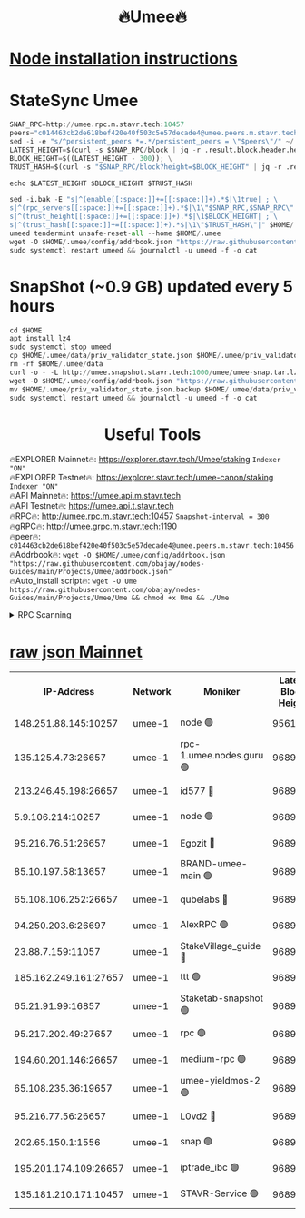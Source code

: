 <h1 align="center"> 🔥Umee🔥</h1>


[Node installation instructions](https://github.com/obajay/nodes-Guides/tree/main/Projects/Umee)
=
# StateSync Umee
```python
SNAP_RPC=http://umee.rpc.m.stavr.tech:10457
peers="c014463cb2de618bef420e40f503c5e57decade4@umee.peers.m.stavr.tech:10456"
sed -i -e "s/^persistent_peers *=.*/persistent_peers = \"$peers\"/" ~/.umee/config/config.toml
LATEST_HEIGHT=$(curl -s $SNAP_RPC/block | jq -r .result.block.header.height); \
BLOCK_HEIGHT=$((LATEST_HEIGHT - 300)); \
TRUST_HASH=$(curl -s "$SNAP_RPC/block?height=$BLOCK_HEIGHT" | jq -r .result.block_id.hash)

echo $LATEST_HEIGHT $BLOCK_HEIGHT $TRUST_HASH

sed -i.bak -E "s|^(enable[[:space:]]+=[[:space:]]+).*$|\1true| ; \
s|^(rpc_servers[[:space:]]+=[[:space:]]+).*$|\1\"$SNAP_RPC,$SNAP_RPC\"| ; \
s|^(trust_height[[:space:]]+=[[:space:]]+).*$|\1$BLOCK_HEIGHT| ; \
s|^(trust_hash[[:space:]]+=[[:space:]]+).*$|\1\"$TRUST_HASH\"|" $HOME/.umee/config/config.toml
umeed tendermint unsafe-reset-all --home $HOME/.umee
wget -O $HOME/.umee/config/addrbook.json "https://raw.githubusercontent.com/obajay/nodes-Guides/main/Projects/Umee/addrbook.json"
sudo systemctl restart umeed && journalctl -u umeed -f -o cat
```
# SnapShot (~0.9 GB) updated every 5 hours
```python
cd $HOME
apt install lz4
sudo systemctl stop umeed
cp $HOME/.umee/data/priv_validator_state.json $HOME/.umee/priv_validator_state.json.backup
rm -rf $HOME/.umee/data
curl -o - -L http://umee.snapshot.stavr.tech:1000/umee/umee-snap.tar.lz4 | lz4 -c -d - | tar -x -C $HOME/.umee --strip-components 2
wget -O $HOME/.umee/config/addrbook.json "https://raw.githubusercontent.com/obajay/nodes-Guides/main/Projects/Umee/addrbook.json"
mv $HOME/.umee/priv_validator_state.json.backup $HOME/.umee/data/priv_validator_state.json
sudo systemctl restart umeed && journalctl -u umeed -f -o cat
```
 <h1 align="center"> Useful Tools</h1>

🔥EXPLORER Mainnet🔥:      https://explorer.stavr.tech/Umee/staking             `Indexer "ON"` \
🔥EXPLORER Testnet🔥:        https://explorer.stavr.tech/umee-canon/staking      `Indexer "ON"` \
🔥API Mainnet🔥:                   https://umee.api.m.stavr.tech \
🔥API Testnet🔥:                     https://umee.api.t.stavr.tech \
🔥RPC🔥:                                   http://umee.rpc.m.stavr.tech:10457                     `Snapshot-interval = 300` \
🔥gRPC🔥:                              http://umee.grpc.m.stavr.tech:1190 \
🔥peer🔥:                     `c014463cb2de618bef420e40f503c5e57decade4@umee.peers.m.stavr.tech:10456` \
🔥Addrbook🔥:    ```wget -O $HOME/.umee/config/addrbook.json "https://raw.githubusercontent.com/obajay/nodes-Guides/main/Projects/Umee/addrbook.json"``` \
🔥Auto_install script🔥: ```wget -O Ume https://raw.githubusercontent.com/obajay/nodes-Guides/main/Projects/Umee/Ume && chmod +x Ume && ./Ume```

<details>
<summary>RPC Scanning</summary>

<h2 align="center"> We scan nodes in real time every 4 hours. And we provide the final result of RPC endpoints.
We cannot influence the operation of these nodes in any way. </h2>


```python
If Voting Power is higher than 0 --> then the Node is a validator of the network and may be subject to attack and be a potential threat to the chain.
```
```python
We marked such validators with a red symbol
```

</details>

[raw json Mainnet](https://rpc-check.umeem.stavr.tech/umeem/rpc-umeem-result.json)
=



<table><tr><th>IP-Address</th><th>Network</th><th>Moniker</th><th>Latest Block Height</th><th>Earliest Block Height</th><th>Catching Up</th><th>Tx Index</th><th>Voting Power</th><th>Scan Time</th></tr><tr><td>148.251.88.145:10257</td><td>umee-1</td><td>node 🟢</td><td>9561500</td><td>5050395</td><td>False</td><td>on</td><td>0</td><td>2023-12-15T10:23:54.796973301UTC</td></tr><tr><td>135.125.4.73:26657</td><td>umee-1</td><td>rpc-1.umee.nodes.guru 🟢</td><td>9689540</td><td>5167386</td><td>False</td><td>on</td><td>0</td><td>2023-12-15T10:25:32.568087223UTC</td></tr><tr><td>213.246.45.198:26657</td><td>umee-1</td><td>id577 🔴</td><td>9689524</td><td>7100001</td><td>False</td><td>on</td><td>35122543</td><td>2023-12-15T10:23:59.255685185UTC</td></tr><tr><td>5.9.106.214:10257</td><td>umee-1</td><td>node 🟢</td><td>9689535</td><td>7942001</td><td>False</td><td>on</td><td>0</td><td>2023-12-15T10:25:07.257563078UTC</td></tr><tr><td>95.216.76.51:26657</td><td>umee-1</td><td>Egozit 🔴</td><td>9689540</td><td>8262001</td><td>False</td><td>off</td><td>38352998</td><td>2023-12-15T10:25:32.189441260UTC</td></tr><tr><td>85.10.197.58:13657</td><td>umee-1</td><td>BRAND-umee-main 🟢</td><td>9689527</td><td>8427832</td><td>False</td><td>on</td><td>0</td><td>2023-12-15T10:24:18.813700446UTC</td></tr><tr><td>65.108.106.252:26657</td><td>umee-1</td><td>qubelabs 🔴</td><td>9689527</td><td>8825432</td><td>False</td><td>on</td><td>36834421</td><td>2023-12-15T10:24:19.173281333UTC</td></tr><tr><td>94.250.203.6:26697</td><td>umee-1</td><td>AlexRPC 🟢</td><td>9689525</td><td>8910001</td><td>False</td><td>on</td><td>0</td><td>2023-12-15T10:24:12.477481460UTC</td></tr><tr><td>23.88.7.159:11057</td><td>umee-1</td><td>StakeVillage_guide 🔴</td><td>9689534</td><td>9137726</td><td>False</td><td>on</td><td>1334186</td><td>2023-12-15T10:25:01.706413665UTC</td></tr><tr><td>185.162.249.161:27657</td><td>umee-1</td><td>ttt 🟢</td><td>9689533</td><td>9321953</td><td>False</td><td>on</td><td>0</td><td>2023-12-15T10:24:53.199450234UTC</td></tr><tr><td>65.21.91.99:16857</td><td>umee-1</td><td>Staketab-snapshot 🟢</td><td>9689530</td><td>9358001</td><td>False</td><td>off</td><td>0</td><td>2023-12-15T10:24:34.157393528UTC</td></tr><tr><td>95.217.202.49:27657</td><td>umee-1</td><td>rpc 🟢</td><td>9689533</td><td>9440090</td><td>False</td><td>on</td><td>0</td><td>2023-12-15T10:24:52.936192259UTC</td></tr><tr><td>194.60.201.146:26657</td><td>umee-1</td><td>medium-rpc 🟢</td><td>9689525</td><td>9484365</td><td>False</td><td>on</td><td>0</td><td>2023-12-15T10:24:07.805462094UTC</td></tr><tr><td>65.108.235.36:19657</td><td>umee-1</td><td>umee-yieldmos-2 🟢</td><td>9689516</td><td>9575548</td><td>False</td><td>on</td><td>0</td><td>2023-12-15T10:23:15.493004901UTC</td></tr><tr><td>95.216.77.56:26657</td><td>umee-1</td><td>L0vd2 🔴</td><td>9689542</td><td>9589542</td><td>False</td><td>off</td><td>37502456</td><td>2023-12-15T10:25:49.741193262UTC</td></tr><tr><td>202.65.150.1:1556</td><td>umee-1</td><td>snap 🟢</td><td>9689535</td><td>9683129</td><td>False</td><td>off</td><td>0</td><td>2023-12-15T10:25:04.901211555UTC</td></tr><tr><td>195.201.174.109:26657</td><td>umee-1</td><td>iptrade_ibc 🟢</td><td>9689529</td><td>9686001</td><td>False</td><td>on</td><td>0</td><td>2023-12-15T10:24:29.729867041UTC</td></tr><tr><td>135.181.210.171:10457</td><td>umee-1</td><td>STAVR-Service 🟢</td><td>9689541</td><td>9689001</td><td>False</td><td>on</td><td>0</td><td>2023-12-15T10:25:39.167762950UTC</td></tr></table>